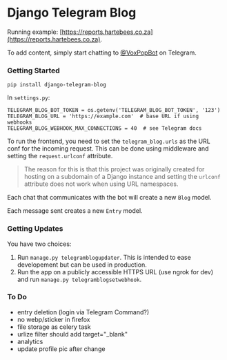 # Django Telegram Blog

Running example: [https://reports.hartebees.co.za](https://reports.hartebees.co.za).

To add content, simply start chatting to [@VoxPopBot](https://t.me/VoxPopBot) on Telegram.

### Getting Started

```
pip install django-telegram-blog
```

In `settings.py`:

```
TELEGRAM_BLOG_BOT_TOKEN = os.getenv('TELEGRAM_BLOG_BOT_TOKEN', '123')
TELEGRAM_BLOG_URL = 'https://example.com'  # base URL if using webhooks
TELEGRAM_BLOG_WEBHOOK_MAX_CONNECTIONS = 40  # see Telegram docs
```

To run the frontend, you need to set the `telegram_blog.urls` as the URL conf for the incoming
request. This can be done using middleware and setting the `request.urlconf` attribute. 

> The reason for this is that this project was originally created for hosting 
> on a subdomain of a Django instance and setting the `urlconf`
> attribute does not work when using URL namespaces.

Each chat that communicates with the bot will create a new `Blog` model.

Each message sent creates a new `Entry` model.



### Getting Updates

You have two choices:

1. Run `manage.py telegramblogupdater`. This is intended to ease developement but can be used in production.
2. Run the app on a publicly accessible HTTPS URL (use ngrok for dev) and run `manage.py telegramblogsetwebhook`.

### To Do

- entry deletion (login via Telegram Command?)
- no webp/sticker in firefox
- file storage as celery task
- urlize filter should add target="_blank"
- analytics
- update profile pic after change
